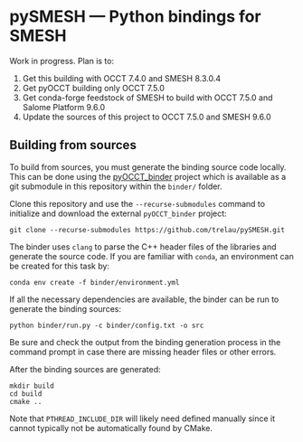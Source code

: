 # pySMESH — Python bindings for SMESH
Work in progress. Plan is to:

1. Get this building with OCCT 7.4.0 and SMESH 8.3.0.4
2. Get pyOCCT building only OCCT 7.5.0
3. Get conda-forge feedstock of SMESH to build with OCCT 7.5.0 and Salome Platform 9.6.0
4. Update the sources of this project to OCCT 7.5.0 and SMESH 9.6.0

## Building from sources
To build from sources, you must generate the binding source code locally. This can be done using the
[pyOCCT_binder](https://github.com/trelau/pyOCCT_binder) project which is available as a git
submodule in this repository within the `binder/` folder.

Clone this repository and use the `--recurse-submodules` command to initialize and download the
external `pyOCCT_binder` project:

    git clone --recurse-submodules https://github.com/trelau/pySMESH.git

The binder uses `clang` to parse the C++ header files of the libraries and generate the source
code. If you are familiar with `conda`, an environment can be created for this task by:

    conda env create -f binder/environment.yml

If all the necessary dependencies are available, the binder can be run to generate the binding
sources:

    python binder/run.py -c binder/config.txt -o src

Be sure and check the output from the binding generation process in the command prompt in case there
are missing header files or other errors.

After the binding sources are generated:

    mkdir build
    cd build
    cmake ..

Note that `PTHREAD_INCLUDE_DIR` will likely need defined manually since it cannot typically not be
automatically found by CMake.
